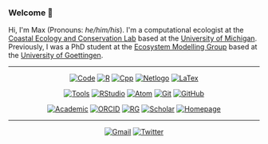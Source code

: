 ### Welcome 👋

Hi, I'm Max (Pronouns: _he/him/his_). I'm a computational ecologist at the [Coastal Ecology and Conservation Lab](https://www.jacoballgeier.com) based at the [University of Michigan](https://lsa.umich.edu/eeb). Previously, I was a PhD student at the [Ecosystem Modelling Group](https://www.uni-goettingen.de/en/102170.html) based at the [University of Goettingen](https://www.uni-goettingen.de/de/fakultät+für+forstwissenschaften+und+waldökologie/19852.html).

___

<p align="center">
  <a href="https://simpleicons.org"><img alt="Code" src="https://img.shields.io/badge/-code-000000?style=flat&logo=Plex&logoColor=white"></a>
  <a href="https://www.r-project.org"><img alt="R" src="https://img.shields.io/badge/-R-276DC3?style=for-the-badge&logo=R&logoColor=white"></a>
  <a href="https://www.cplusplus.com"><img alt="Cpp" src="https://img.shields.io/badge/-C%2B%2B-00599C?style=for-the-badge&logo=C%2B%2B&logoColor=white"></a>
  <a href="https://ccl.northwestern.edu/netlogo"><img alt="Netlogo" src="https://img.shields.io/badge/-NetLogo-C10100?style=for-the-badge"></a>
  <a href="https://www.latex-project.org"><img alt="LaTex" src="https://img.shields.io/badge/-LaTeX-008080?style=for-the-badge&logo=LaTeX&logoColor=white"></a>
</p>

<p align="center">
  <a href="https://simpleicons.org"><img alt="Tools" src="https://img.shields.io/badge/-tools-000000?style=flat&logo=Plex&logoColor=white"></a>
  <a href="https://www.rstudio.com"><img alt="RStudio" src="https://img.shields.io/badge/-RStudio-75AADB?style=for-the-badge&logo=RStudio&logoColor=white"></a>
  <a href="https://atom.io"><img alt="Atom" src="https://img.shields.io/badge/-Atom-66595C?style=for-the-badge&logo=Atom&logoColor=white"></a>
  <a href="https://git-scm.com"><img alt="Git" src="https://img.shields.io/badge/-Git-F05032?style=for-the-badge&logo=Git&logoColor=white"></a>
  <a href="https://github.com"><img alt="GitHub" src="https://img.shields.io/badge/-GitHub-181717?style=for-the-badge&logo=GitHub&logoColor=white"></a>
</p>

<p align="center">
  <a href="https://simpleicons.org"><img alt="Academic" src="https://img.shields.io/badge/-academic-000000?style=flat&logo=Plex&logoColor=white"></a>
  <a href="https://orcid.org/0000-0003-1125-9918"><img alt="ORCID" src="https://img.shields.io/badge/-orcID-A6CE39?style=for-the-badge&logo=orcid&logoColor=white"></a>
  <a href="https://www.researchgate.net/profile/Maximilian_Hesselbarth"><img alt="RG" src="https://img.shields.io/badge/-ResearchGate-00CCBB?style=for-the-badge&logo=ResearchGate&logoColor=white"></a>
  <a href="https://scholar.google.com/citations?view_op=search_authors&mauthors=Maximilian+Hesselbarth"><img alt="Scholar" src="https://img.shields.io/badge/-Google%20Scholar-4285F4?style=for-the-badge&logo=GoogleScholar&logoColor=white"></a>
  <a href="https://mhesselbarth.rbind.io"><img alt="Homepage" src="https://img.shields.io/badge/Homepage-24C2CB?style=for-the-badge&logo=InternetExplorer&logoColor=white"></a>
</p>

___

<p align="center">
  <a href="mailto:mhk.hesselbarth@gmail.com"><img alt="Gmail" src="https://img.shields.io/badge/-mhk.hesselbarth<at>gmail.com-FAFAFA?style=social&logo=Gmail&logoColor=black"></a>
  <a href="https://www.twitter.com/mhkhesselbarth"><img alt="Twitter" src="https://img.shields.io/twitter/follow/mhkhesselbarth?style=social"></a>
</p>
